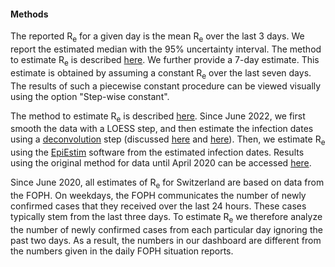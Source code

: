 <h4>Methods</h4>

The reported R<sub>e</sub> for a given day is the mean R<sub>e</sub> over the last 3 days. We report the estimated median with the 95% uncertainty interval. The method to estimate R<sub>e</sub> is described [here](https://www.medrxiv.org/content/10.1101/2020.11.26.20239368v3).
We further provide a 7-day estimate. This estimate is obtained by assuming a constant R<sub>e</sub> over the last seven days. The results of such a piecewise constant procedure can be viewed visually using the option "Step-wise constant".

The method to estimate R<sub>e</sub> is described [here](https://www.medrxiv.org/content/10.1101/2020.11.26.20239368v3). Since June 2022, we first smooth the data with a LOESS step, and then estimate the infection dates using a [deconvolution](https://www.pnas.org/content/106/51/21825) step (discussed [here](https://smw.ch/article/doi/smw.2020.20307) and [here](https://journals.plos.org/ploscompbiol/article/comments?id=10.1371/journal.pcbi.1008409)). Then, we estimate R<sub>e</sub> using the [EpiEstim](https://cran.r-project.org/web/packages/EpiEstim/index.html) software from the estimated infection dates. Results using the original method for data until April 2020 can be accessed [here](https://smw.ch/article/doi/smw.2020.20271).

Since June 2020, all estimates of R<sub>e</sub> for Switzerland are based on data from the FOPH. On weekdays, the FOPH communicates the number of newly confirmed cases that they received over the last 24 hours. These cases typically stem from the last three days. To estimate R<sub>e</sub> we therefore analyze the number of newly confirmed cases from each particular day ignoring the past two days. As a result, the numbers in our dashboard are different from the numbers given in the daily FOPH situation reports.

